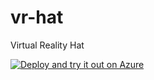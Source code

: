 # vr-hat
Virtual Reality Hat


[![Deploy and try it out on Azure](http://azuredeploy.net/deploybutton.png)](https://azuredeploy.net/)
